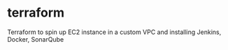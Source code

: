 # terraform
Terraform to spin up EC2 instance in a custom VPC and installing Jenkins, Docker, SonarQube
